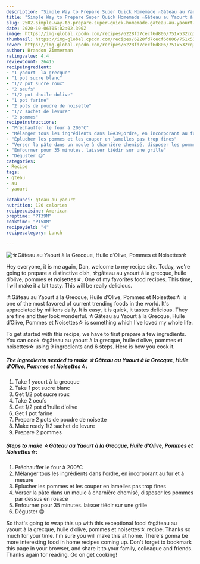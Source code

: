 ```yaml
---
description: "Simple Way to Prepare Super Quick Homemade ☆Gâteau au Yaourt à la Grecque, Huile d’Olive, Pommes et Noisettes☆"
title: "Simple Way to Prepare Super Quick Homemade ☆Gâteau au Yaourt à la Grecque, Huile d’Olive, Pommes et Noisettes☆"
slug: 2502-simple-way-to-prepare-super-quick-homemade-gateau-au-yaourt-a-la-grecque-huile-dolive-pommes-et-noisettes
date: 2020-10-06T05:02:02.390Z
image: https://img-global.cpcdn.com/recipes/6228fd7cecf6d806/751x532cq70/☆gateau-au-yaourt-a-la-grecque-huile-dolive-pommes-et-noisettes☆-photo-principale-de-la-recette.jpg
thumbnail: https://img-global.cpcdn.com/recipes/6228fd7cecf6d806/751x532cq70/☆gateau-au-yaourt-a-la-grecque-huile-dolive-pommes-et-noisettes☆-photo-principale-de-la-recette.jpg
cover: https://img-global.cpcdn.com/recipes/6228fd7cecf6d806/751x532cq70/☆gateau-au-yaourt-a-la-grecque-huile-dolive-pommes-et-noisettes☆-photo-principale-de-la-recette.jpg
author: Brandon Zimmerman
ratingvalue: 4.4
reviewcount: 26415
recipeingredient:
- "1 yaourt  la grecque"
- "1 pot sucre blanc"
- "1/2 pot sucre roux"
- "2 oeufs"
- "1/2 pot dhuile dolive"
- "1 pot farine"
- "2 pots de poudre de noisette"
- "1/2 sachet de levure"
- "2 pommes"
recipeinstructions:
- "Préchauffer le four à 200°C"
- "Mélanger tous les ingrédients dans l&#39;ordre, en incorporant au fur et à mesure"
- "Éplucher les pommes et les couper en lamelles pas trop fines"
- "Verser la pâte dans un moule à charnière chemisé, disposer les pommes par dessus en rosace"
- "Enfourner pour 35 minutes. laisser tiédir sur une grille"
- "Déguster 😋"
categories:
- Recipe
tags:
- gteau
- au
- yaourt

katakunci: gteau au yaourt 
nutrition: 120 calories
recipecuisine: American
preptime: "PT39M"
cooktime: "PT58M"
recipeyield: "4"
recipecategory: Lunch

---
```



![☆Gâteau au Yaourt à la Grecque, Huile d’Olive, Pommes et Noisettes☆](https://img-global.cpcdn.com/recipes/6228fd7cecf6d806/751x532cq70/☆gateau-au-yaourt-a-la-grecque-huile-dolive-pommes-et-noisettes☆-photo-principale-de-la-recette.jpg)

Hey everyone, it is me again, Dan, welcome to my recipe site. Today, we're going to prepare a distinctive dish, ☆gâteau au yaourt à la grecque, huile d’olive, pommes et noisettes☆. One of my favorites food recipes. This time, I will make it a bit tasty. This will be really delicious.



☆Gâteau au Yaourt à la Grecque, Huile d’Olive, Pommes et Noisettes☆ is one of the most favored of current trending foods in the world. It's appreciated by millions daily. It is easy, it is quick, it tastes delicious. They are fine and they look wonderful. ☆Gâteau au Yaourt à la Grecque, Huile d’Olive, Pommes et Noisettes☆ is something which I've loved my whole life.


To get started with this recipe, we have to first prepare a few ingredients. You can cook ☆gâteau au yaourt à la grecque, huile d’olive, pommes et noisettes☆ using 9 ingredients and 6 steps. Here is how you cook it.

<!--inarticleads1-->

##### The ingredients needed to make ☆Gâteau au Yaourt à la Grecque, Huile d’Olive, Pommes et Noisettes☆:

1. Take 1 yaourt à la grecque
1. Take 1 pot sucre blanc
1. Get 1/2 pot sucre roux
1. Take 2 oeufs
1. Get 1/2 pot d&#39;huile d&#39;olive
1. Get 1 pot farine
1. Prepare 2 pots de poudre de noisette
1. Make ready 1/2 sachet de levure
1. Prepare 2 pommes




<!--inarticleads2-->

##### Steps to make ☆Gâteau au Yaourt à la Grecque, Huile d’Olive, Pommes et Noisettes☆:

1. Préchauffer le four à 200°C
1. Mélanger tous les ingrédients dans l&#39;ordre, en incorporant au fur et à mesure
1. Éplucher les pommes et les couper en lamelles pas trop fines
1. Verser la pâte dans un moule à charnière chemisé, disposer les pommes par dessus en rosace
1. Enfourner pour 35 minutes. laisser tiédir sur une grille
1. Déguster 😋




So that's going to wrap this up with this exceptional food ☆gâteau au yaourt à la grecque, huile d’olive, pommes et noisettes☆ recipe. Thanks so much for your time. I'm sure you will make this at home. There's gonna be more interesting food in home recipes coming up. Don't forget to bookmark this page in your browser, and share it to your family, colleague and friends. Thanks again for reading. Go on get cooking!
